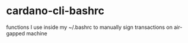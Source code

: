 # cardano-cli-bashrc
functions I use inside my ~/.bashrc to manually sign transactions on air-gapped machine
